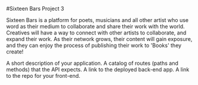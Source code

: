 #Sixteen Bars
Project 3

Sixteen Bars is a platform for poets, musicians and all other artist who use word as their medium to collaborate and share their work with the world. Creatives will have a way to connect with other artists to collaborate, and expand their work. As their network grows, their content will gain exposure, and they can enjoy the process of publishing their work to 'Books' they create!



A short description of your application.
A catalog of routes (paths and methods) that the API expects.
A link to the deployed back-end app.
A link to the repo for your front-end.
